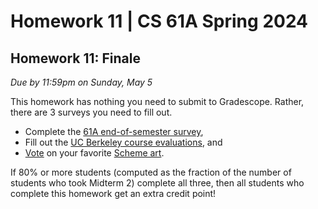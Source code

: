 Homework 11 | CS 61A Spring 2024
================================

Homework 11: Finale[​](https://www.learncs.site/docs/curriculum-resource/cs61a/homework/hw11#homework-11-finale "Direct link to Homework 11: Finale")
-----------------------------------------------------------------------------------------------------------------------------------------------------

_Due by 11:59pm on Sunday, May 5_

This homework has nothing you need to submit to Gradescope. Rather, there are 3 surveys you need to fill out.

*   Complete the [61A end-of-semester survey](https://forms.gle/vY3xWvk71tpF8x8K9),
*   Fill out the [UC Berkeley course evaluations](https://course-evaluations.berkeley.edu/), and
*   [Vote](https://forms.gle/dTzYHR23ZMDQ8URp6) on your favorite [Scheme art](https://cs61a.org/proj/scheme_gallery).

If 80% or more students (computed as the fraction of the number of students who took Midterm 2) complete all three, then all students who complete this homework get an extra credit point!